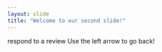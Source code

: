 ```yaml
---
layout: slide
title: "Welcome to our second slide!"
---
```

respond to a review
Use the left arrow to go back!

